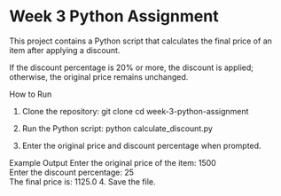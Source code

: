 # Week 3 Python Assignment

This project contains a Python script that calculates the final price of an item after applying a discount.

If the discount percentage is 20% or more, the discount is applied; otherwise, the original price remains unchanged.

How to Run
1. Clone the repository:
   git clone <your-repo-link>
   cd week-3-python-assignment

2. Run the Python script:
   python calculate_discount.py

3. Enter the original price and discount percentage when prompted.

Example Output
Enter the original price of the item: 1500  
Enter the discount percentage: 25  
The final price is: 1125.0
4. Save the file.
